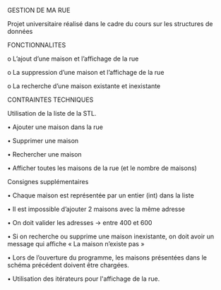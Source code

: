 GESTION DE MA RUE 

Projet universitaire réalisé dans le cadre du cours sur les structures de données 

FONCTIONNALITES 

o L’ajout d’une maison et l’affichage de la rue

o La suppression d’une maison et l’affichage de la rue

o La recherche d’une maison existante et inexistante

CONTRAINTES TECHNIQUES 

Utilisation de la liste de la STL. 

• Ajouter une maison dans la rue

• Supprimer une maison

• Rechercher une maison

• Afficher toutes les maisons de la rue (et le nombre de maisons)

Consignes supplémentaires

• Chaque maison est représentée par un entier (int) dans la liste

• Il est impossible d’ajouter 2 maisons avec la même adresse

• On doit valider les adresses → entre 400 et 600

• Si on recherche ou supprime une maison inexistante, on doit avoir un message qui affiche « La maison n’existe pas »

• Lors de l’ouverture du programme, les maisons présentées dans le schéma précédent doivent être chargées.

• Utilisation des itérateurs pour l'affichage de la rue. 
